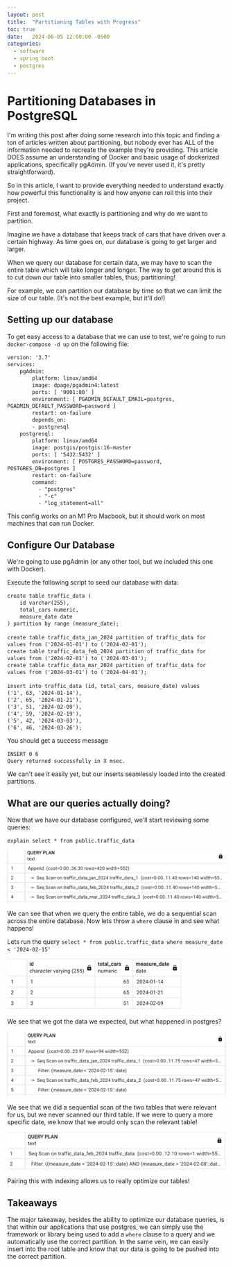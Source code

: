 ```yaml
---
layout: post
title:  "Partitioning Tables with Progress"
toc: true
date:   2024-06-05 12:00:00 -0500
categories: 
  - software
  - spring boot
  - postgres
---
```


# Partitioning Databases in PostgreSQL

I'm writing this post after doing some research into this topic and finding 
a ton of articles written about partitioning, but nobody ever has ALL of the information
needed to recreate the example they're providing. This article DOES assume an understanding
of Docker and basic usage of dockerized applications, specifically pgAdmin. (If you've never used
it, it's pretty straightforward).

So in this article, I want to provide everything needed to understand
exactly how powerful this functionality is and how anyone can roll this into
their project.

First and foremost, what exactly is partitioning and why do we want to partition.

Imagine we have a database that keeps track of cars that have driven
over a certain highway. As time goes on, our database is going to get larger and larger.

When we query our database for certain data, we may have to scan the entire table
which will take longer and longer. The way to get around this is to cut down our
table into smaller tables, thus; partitioning!

For example, we can partition our database by time so that we can limit the
size of our table. (It's not the best example, but it'll do!)

## Setting up our database

To get easy access to a database that we can use to test, we're going to run
`docker-compose -d up` on the following file:

    version: '3.7'
    services:
        pgAdmin:
            platform: linux/amd64
            image: dpage/pgadmin4:latest
            ports: [ '9001:80' ]
            environment: [ PGADMIN_DEFAULT_EMAIL=postgres, PGADMIN_DEFAULT_PASSWORD=password ]
            restart: on-failure
            depends_on:
            - postgresql
        postgresql:
            platform: linux/amd64
            image: postgis/postgis:16-master
            ports: [ '5432:5432' ]
            environment: [ POSTGRES_PASSWORD=password, POSTGRES_DB=postgres ]
            restart: on-failure
            command:
              - "postgres"
              - "-c"
              - "log_statement=all"

This config works on an M1 Pro Macbook, but it should work
on most machines that can run Docker.

## Configure Our Database

We're going to use pgAdmin (or any other tool, but we included this one with Docker).

Execute the following script to seed our database with data:

    create table traffic_data (
        id varchar(255),
        total_cars numeric,
        measure_date date
    ) partition by range (measure_date);
    
    create table traffic_data_jan_2024 partition of traffic_data for values from ('2024-01-01') to ('2024-02-01');
    create table traffic_data_feb_2024 partition of traffic_data for values from ('2024-02-01') to ('2024-03-01');
    create table traffic_data_mar_2024 partition of traffic_data for values from ('2024-03-01') to ('2024-04-01');
    
    insert into traffic_data (id, total_cars, measure_date) values
    ('1', 63, '2024-01-14'),
    ('2', 65, '2024-01-21'),
    ('3', 51, '2024-02-09'),
    ('4', 59, '2024-02-19'),
    ('5', 42, '2024-03-03'),
    ('6', 46, '2024-03-26');

You should get a success message

    INSERT 0 6
    Query returned successfully in X msec.

We can't see it easily yet, but our inserts seamlessly loaded into the created partitions.

## What are our queries actually doing?

Now that we have our database configured, we'll start reviewing some queries:

    explain select * from public.traffic_data

![img_1.png](img_1.png)

We can see that when we query the entire table, we do a sequential scan across the
entire database. Now lets throw a `where` clause in and see what happens!

Lets run the query `select * from public.traffic_data where measure_date < '2024-02-15'`

![img_2.png](img_2.png)

We see that we got the data we expected, but what happened in postgres?

![img_3.png](img_3.png)

We see that we did a sequential scan of the two tables that were relevant for us,
but we never scanned our third table. If we were to query a more specific date, we know
that we would only scan the relevant table!

![img_4.png](img_4.png)

Pairing this with indexing allows us to really optimize our tables!

## Takeaways

The major takeaway, besides the ability to optimize our database queries, is that
within our applications that use postgres, we can simply use the framework or library
being used to add a `where` clause to a query and we automatically use the correct partition.
In the same vein, we can easily insert into the root table and know that our data
is going to be pushed into the correct partition.